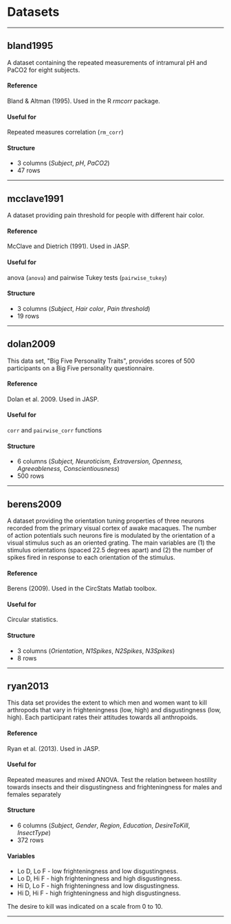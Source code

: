# Datasets

**********************************************************

## bland1995
A dataset containing the repeated measurements of intramural pH and PaCO2 for eight subjects.

#### Reference
Bland & Altman (1995). Used in the R *rmcorr* package.

#### Useful for
Repeated measures correlation (`rm_corr`)

#### Structure
- 3 columns (*Subject*, *pH*, *PaCO2*)
- 47 rows

**********************************************************

## mcclave1991
A dataset providing pain threshold for people with different hair color.

#### Reference
McClave and Dietrich (1991). Used in JASP.

#### Useful for
anova (`anova`) and pairwise Tukey tests (`pairwise_tukey`)

#### Structure
- 3 columns (*Subject*, *Hair color*, *Pain threshold*)
- 19 rows

**********************************************************

## dolan2009
This data set, "Big Five Personality Traits", provides scores of 500 participants on a Big Five personality questionnaire.

#### Reference
Dolan et al. 2009. Used in JASP.

#### Useful for
`corr` and `pairwise_corr` functions

#### Structure
- 6 columns (*Subject, Neuroticism, Extraversion, Openness, Agreeableness, Conscientiousness*)
- 500 rows

**********************************************************

## berens2009
A dataset providing the orientation tuning properties of three neurons recorded from the primary visual cortex of awake macaques. The number of action potentials such neurons fire is modulated by the orientation of a visual stimulus such as an oriented grating.  The main variables are (1) the stimulus orientations (spaced 22.5 degrees apart) and (2) the number of spikes fired in response to each orientation of the stimulus.

#### Reference
Berens (2009). Used in the CircStats Matlab toolbox.

#### Useful for
Circular statistics.

#### Structure
- 3 columns (*Orientation*, *N1Spikes*, *N2Spikes*, *N3Spikes*)
- 8 rows

**********************************************************

## ryan2013
This data set provides the extent to which men and women want to kill arthropods that vary in frighteningness (low, high) and disgustingness (low, high). Each participant rates their attitudes towards all anthropoids.

#### Reference
Ryan et al. (2013). Used in JASP.

#### Useful for
Repeated measures and mixed ANOVA.
Test the relation between hostility towards insects and their disgustingness and frighteningness for males and females separately

#### Structure
- 6 columns (*Subject*, *Gender*, *Region*, *Education*, *DesireToKill*, *InsectType*)
- 372 rows

#### Variables

* Lo D, Lo F - low frighteningness and low disgustingness.
* Lo D, Hi F - high frighteningness and high disgustingness.
* Hi D, Lo F - high frighteningness and low disgustingness.
* Hi D, Hi F - high frighteningness and high disgustingness.

The desire to kill was indicated on a scale from 0 to 10.

**********************************************************
